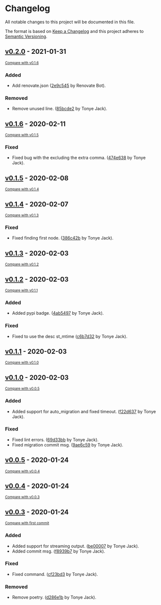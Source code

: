 # Changelog
All notable changes to this project will be documented in this file.

The format is based on [Keep a Changelog](http://keepachangelog.com/en/1.0.0/)
and this project adheres to [Semantic Versioning](http://semver.org/spec/v2.0.0.html).

## [v0.2.0](https://github.com/tj-django/django-migration-resolver-hook/releases/tag/v0.2.0) - 2021-01-31

<small>[Compare with v0.1.6](https://github.com/tj-django/django-migration-resolver-hook/compare/v0.1.6...v0.2.0)</small>

### Added
- Add renovate.json ([2e9c545](https://github.com/tj-django/django-migration-resolver-hook/commit/2e9c54587d4bfcf4e2eb072ec67907756676f96f) by Renovate Bot).

### Removed
- Remove unused line. ([85bcde2](https://github.com/tj-django/django-migration-resolver-hook/commit/85bcde24b590a4bce29f6123c36720b5d1cbc451) by Tonye Jack).


## [v0.1.6](https://github.com/tj-django/django-migration-resolver-hook/releases/tag/v0.1.6) - 2020-02-11

<small>[Compare with v0.1.5](https://github.com/tj-django/django-migration-resolver-hook/compare/v0.1.5...v0.1.6)</small>

### Fixed
- Fixed bug with the excluding the extra comma. ([474e638](https://github.com/tj-django/django-migration-resolver-hook/commit/474e6381239e9a0a08e8dbc6516ea7b06bfb86d4) by Tonye Jack).


## [v0.1.5](https://github.com/tj-django/django-migration-resolver-hook/releases/tag/v0.1.5) - 2020-02-08

<small>[Compare with v0.1.4](https://github.com/tj-django/django-migration-resolver-hook/compare/v0.1.4...v0.1.5)</small>


## [v0.1.4](https://github.com/tj-django/django-migration-resolver-hook/releases/tag/v0.1.4) - 2020-02-07

<small>[Compare with v0.1.3](https://github.com/tj-django/django-migration-resolver-hook/compare/v0.1.3...v0.1.4)</small>

### Fixed
- Fixed finding first node. ([386c42b](https://github.com/tj-django/django-migration-resolver-hook/commit/386c42bb0b143b3e5b0446d048b4ca9cac7fc628) by Tonye Jack).


## [v0.1.3](https://github.com/tj-django/django-migration-resolver-hook/releases/tag/v0.1.3) - 2020-02-03

<small>[Compare with v0.1.2](https://github.com/tj-django/django-migration-resolver-hook/compare/v0.1.2...v0.1.3)</small>


## [v0.1.2](https://github.com/tj-django/django-migration-resolver-hook/releases/tag/v0.1.2) - 2020-02-03

<small>[Compare with v0.1.1](https://github.com/tj-django/django-migration-resolver-hook/compare/v0.1.1...v0.1.2)</small>

### Added
- Added pypi badge. ([4ab5497](https://github.com/tj-django/django-migration-resolver-hook/commit/4ab54974235f72c8152685d82363ce55e365f075) by Tonye Jack).

### Fixed
- Fixed to use the desc st_mtime ([c6b7d32](https://github.com/tj-django/django-migration-resolver-hook/commit/c6b7d321d5aae2f6fab8327266f2989ef906a85e) by Tonye Jack).


## [v0.1.1](https://github.com/tj-django/django-migration-resolver-hook/releases/tag/v0.1.1) - 2020-02-03

<small>[Compare with v0.1.0](https://github.com/tj-django/django-migration-resolver-hook/compare/v0.1.0...v0.1.1)</small>


## [v0.1.0](https://github.com/tj-django/django-migration-resolver-hook/releases/tag/v0.1.0) - 2020-02-03

<small>[Compare with v0.0.5](https://github.com/tj-django/django-migration-resolver-hook/compare/v0.0.5...v0.1.0)</small>

### Added
- Added support for auto_migration and fixed timeout. ([f22d637](https://github.com/tj-django/django-migration-resolver-hook/commit/f22d637cd7611558335995a8648d24eb95d09906) by Tonye Jack).

### Fixed
- Fixed lint errors. ([69d33bb](https://github.com/tj-django/django-migration-resolver-hook/commit/69d33bbb049745d6bcab729ab857ed44de482eae) by Tonye Jack).
- Fixed migration commit msg. ([9ae6c59](https://github.com/tj-django/django-migration-resolver-hook/commit/9ae6c59a2f545adb0764cc7f33de0c9fae3cc7c4) by Tonye Jack).


## [v0.0.5](https://github.com/tj-django/django-migration-resolver-hook/releases/tag/v0.0.5) - 2020-01-24

<small>[Compare with v0.0.4](https://github.com/tj-django/django-migration-resolver-hook/compare/v0.0.4...v0.0.5)</small>


## [v0.0.4](https://github.com/tj-django/django-migration-resolver-hook/releases/tag/v0.0.4) - 2020-01-24

<small>[Compare with v0.0.3](https://github.com/tj-django/django-migration-resolver-hook/compare/v0.0.3...v0.0.4)</small>


## [v0.0.3](https://github.com/tj-django/django-migration-resolver-hook/releases/tag/v0.0.3) - 2020-01-24

<small>[Compare with first commit](https://github.com/tj-django/django-migration-resolver-hook/compare/e6d3846d181904cdf6dc8520d507c16d1599a338...v0.0.3)</small>

### Added
- Added support for streaming output. ([be00007](https://github.com/tj-django/django-migration-resolver-hook/commit/be000077024afb7d315a75b1e4b523d1d0d9e2e2) by Tonye Jack).
- Added commit msg. ([f8939b7](https://github.com/tj-django/django-migration-resolver-hook/commit/f8939b75ec5a3549372fad2edc8ddbdd15634344) by Tonye Jack).

### Fixed
- Fixed command. ([cf23bd3](https://github.com/tj-django/django-migration-resolver-hook/commit/cf23bd3c284ed8d2e7f4938ebd9f2fc01e51e539) by Tonye Jack).

### Removed
- Remove poetry. ([d286e1b](https://github.com/tj-django/django-migration-resolver-hook/commit/d286e1b6ff48bbe1e014f19452b63a64b83e15cf) by Tonye Jack).


